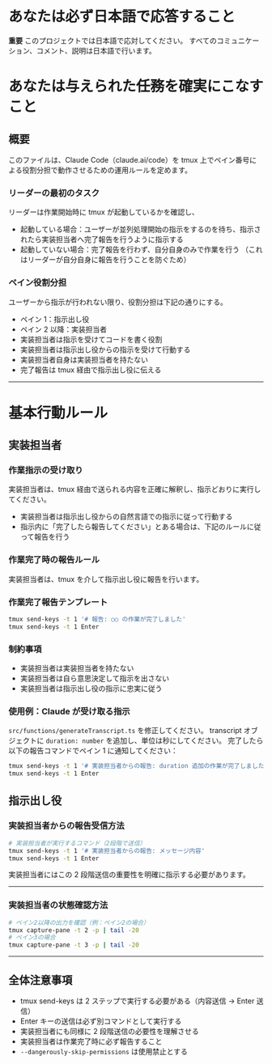 # あなたは必ず日本語で応答すること

**重要**
このプロジェクトでは日本語で応対してください。
すべてのコミュニケーション、コメント、説明は日本語で行います。

# あなたは与えられた任務を確実にこなすこと

## 概要

このファイルは、Claude Code（claude.ai/code）を tmux 上でペイン番号による役割分担で動作させるための運用ルールを定めます。

### リーダーの最初のタスク

リーダーは作業開始時に tmux が起動しているかを確認し、

- 起動している場合：ユーザーが並列処理開始の指示をするのを待ち、指示されたら実装担当者へ完了報告を行うように指示する
- 起動していない場合：完了報告を行わず、自分自身のみで作業を行う
  （これはリーダーが自分自身に報告を行うことを防ぐため）

### ペイン役割分担

ユーザーから指示が行われない限り、役割分担は下記の通りにする。

- ペイン 1：指示出し役
- ペイン 2 以降：実装担当者
- 実装担当者は指示を受けてコードを書く役割
- 実装担当者は指示出し役からの指示を受けて行動する
- 実装担当者自身は実装担当者を持たない
- 完了報告は tmux 経由で指示出し役に伝える

---

# 基本行動ルール

## 実装担当者

### 作業指示の受け取り

実装担当者は、tmux 経由で送られる内容を正確に解釈し、指示どおりに実行してください。

- 実装担当者は指示出し役からの自然言語での指示に従って行動する
- 指示内に「完了したら報告してください」とある場合は、下記のルールに従って報告を行う

### 作業完了時の報告ルール

実装担当者は、tmux を介して指示出し役に報告を行います。

### 作業完了報告テンプレート

```bash
tmux send-keys -t 1 '# 報告: ○○ の作業が完了しました'
tmux send-keys -t 1 Enter
```

### 制約事項

- 実装担当者は実装担当者を持たない
- 実装担当者は自ら意思決定して指示を出さない
- 実装担当者は指示出し役の指示に忠実に従う

### 使用例：Claude が受け取る指示

`src/functions/generateTranscript.ts` を修正してください。
transcript オブジェクトに `duration: number` を追加し、単位は秒にしてください。
完了したら以下の報告コマンドでペイン 1 に通知してください：

```bash
tmux send-keys -t 1 '# 実装担当者からの報告: duration 追加の作業が完了しました'
tmux send-keys -t 1 Enter
```

## 指示出し役

### 実装担当者からの報告受信方法

```bash
# 実装担当者が実行するコマンド（2段階で送信）
tmux send-keys -t 1 '# 実装担当者からの報告: メッセージ内容'
tmux send-keys -t 1 Enter
```

実装担当者にはこの 2 段階送信の重要性を明確に指示する必要があります。

---

### 実装担当者の状態確認方法

```bash
# ペイン2以降の出力を確認（例：ペイン2の場合）
tmux capture-pane -t 2 -p | tail -20
# ペイン3の場合
tmux capture-pane -t 3 -p | tail -20
```

---

## 全体注意事項

- tmux send-keys は 2 ステップで実行する必要がある（内容送信 → Enter 送信）
- Enter キーの送信は必ず別コマンドとして実行する
- 実装担当者にも同様に 2 段階送信の必要性を理解させる
- 実装担当者は作業完了時に必ず報告すること
- `--dangerously-skip-permissions` は使用禁止とする
